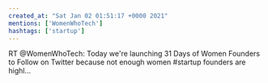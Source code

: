 ```yaml
---
created_at: "Sat Jan 02 01:51:17 +0000 2021"
mentions: ['WomenWhoTech']
hashtags: ['startup']
---
```


RT @WomenWhoTech: Today we're launching 31 Days of Women Founders to Follow on Twitter because not enough women #startup founders are highl…